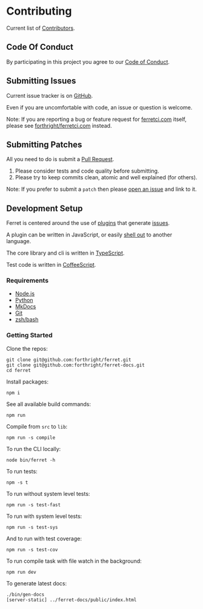 # Contributing

Current list of [Contributors](https://github.com/forthright/ferret/graphs/contributors).

## Code Of Conduct

By participating in this project you agree to our [Code of Conduct](CODE_OF_CONDUCT.md).

## Submitting Issues

Current issue tracker is on [GitHub](https://github.com/forthright/ferret/issues).

Even if you are uncomfortable with code, an issue or question is welcome.

Note: If you are reporting a bug or feature request
for [ferretci.com](https://ferretci.com) itself, please see [forthright/ferretci.com](https://github.com/forthright/ferretci.com) instead.

## Submitting Patches

All you need to do is submit a [Pull Request](https://github.com/forthright/ferret/pulls).

1. Please consider tests and code quality before submitting.
2. Please try to keep commits clean, atomic and well explained (for others).

Note: If you prefer to submit a `patch` then please [open an issue](https://github.com/forthright/ferret/issues/new) and link to it.

## Development Setup

Ferret is centered around the use of [plugins](https://docs.ferretci.com/#creating-a-plugin) that generate [issues](https://docs.ferretci.com/interfaces/_src__types_index_d_.ferret.issue.html).

A plugin can be written in JavaScript, or easily [shell out](https://docs.ferretci.com/#writing-non-javascript-plugins) to another language.

The core library and cli is written in [TypeScript](http://www.typescriptlang.org).

Test code is written in [CoffeeScript](http://coffeescript.org).

### Requirements

* [Node.js]()
* [Python]()
* [MkDocs]()
* [Git]()
* [zsh/bash](http://zsh.sourceforge.net)

### Getting Started

Clone the repos:

    git clone git@github.com:forthright/ferret.git
    git clone git@github.com:forthright/ferret-docs.git
    cd ferret

Install packages:

    npm i

See all available build commands:

    npm run

Compile from `src` to `lib`:

    npm run -s compile

To run the CLI locally:

    node bin/ferret -h

To run tests:

    npm -s t

To run without system level tests:

    npm run -s test-fast

To run with system level tests:

    npm run -s test-sys

And to run with test coverage:

    npm run -s test-cov

To run compile task with file watch in the background:

    npm run dev

To generate latest docs:

    ./bin/gen-docs
    [server-static] ../ferret-docs/public/index.html

